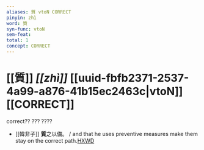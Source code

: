 ```yaml
---
aliases: 質 vtoN CORRECT
pinyin: zhì
word: 質
syn-func: vtoN
sem-feat: 
total: 1
concept: CORRECT 
---
```

# [[質]] *[[zhì]]*  [[uuid-fbfb2371-2537-4a99-a876-41b15ec2463c|vtoN]] [[CORRECT]]
correct?? ??? ????
 - [[韓非子]] **質**之以備。 / and that he uses preventive measures make them stay on the correct path.[HXWD](https://hxwd.org/textview.html?location=KR3c0005_tls_004-10a.4)